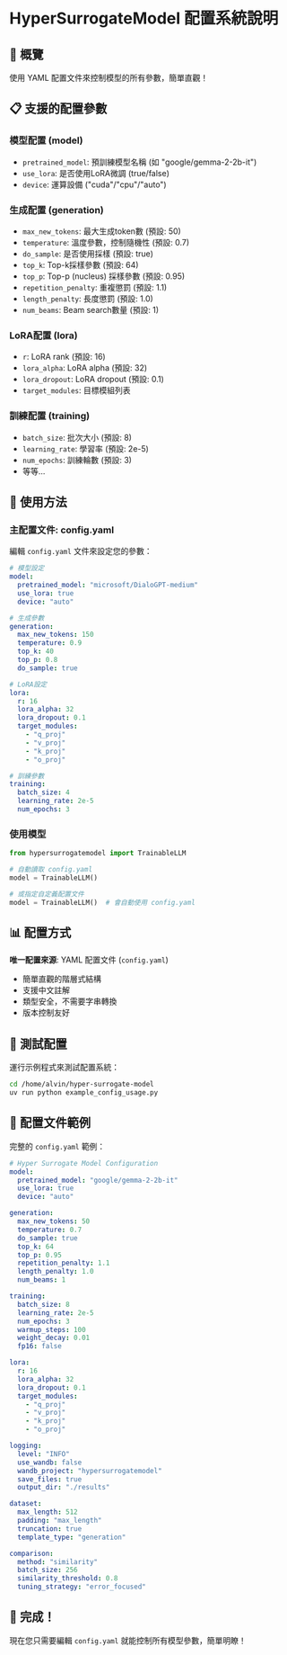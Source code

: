 # HyperSurrogateModel 配置系統說明

## 🎯 概覽

使用 YAML 配置文件來控制模型的所有參數，簡單直觀！

## 📋 支援的配置參數

### 模型配置 (model)
- `pretrained_model`: 預訓練模型名稱 (如 "google/gemma-2-2b-it")
- `use_lora`: 是否使用LoRA微調 (true/false)
- `device`: 運算設備 ("cuda"/"cpu"/"auto")

### 生成配置 (generation)
- `max_new_tokens`: 最大生成token數 (預設: 50)
- `temperature`: 溫度參數，控制隨機性 (預設: 0.7)
- `do_sample`: 是否使用採樣 (預設: true)
- `top_k`: Top-k採樣參數 (預設: 64)
- `top_p`: Top-p (nucleus) 採樣參數 (預設: 0.95)
- `repetition_penalty`: 重複懲罰 (預設: 1.1)
- `length_penalty`: 長度懲罰 (預設: 1.0)
- `num_beams`: Beam search數量 (預設: 1)

### LoRA配置 (lora)
- `r`: LoRA rank (預設: 16)
- `lora_alpha`: LoRA alpha (預設: 32)
- `lora_dropout`: LoRA dropout (預設: 0.1)
- `target_modules`: 目標模組列表

### 訓練配置 (training)
- `batch_size`: 批次大小 (預設: 8)
- `learning_rate`: 學習率 (預設: 2e-5)
- `num_epochs`: 訓練輪數 (預設: 3)
- 等等...

## 🔧 使用方法

### 主配置文件: config.yaml

編輯 `config.yaml` 文件來設定您的參數：

```yaml
# 模型設定
model:
  pretrained_model: "microsoft/DialoGPT-medium"
  use_lora: true
  device: "auto"

# 生成參數
generation:
  max_new_tokens: 150
  temperature: 0.9
  top_k: 40
  top_p: 0.8
  do_sample: true

# LoRA設定
lora:
  r: 16
  lora_alpha: 32
  lora_dropout: 0.1
  target_modules:
    - "q_proj"
    - "v_proj"
    - "k_proj"
    - "o_proj"

# 訓練參數
training:
  batch_size: 4
  learning_rate: 2e-5
  num_epochs: 3
```

### 使用模型

```python
from hypersurrogatemodel import TrainableLLM

# 自動讀取 config.yaml
model = TrainableLLM()

# 或指定自定義配置文件
model = TrainableLLM()  # 會自動使用 config.yaml
```

## 📊 配置方式

**唯一配置來源**: YAML 配置文件 (`config.yaml`)
- 簡單直觀的階層式結構
- 支援中文註解
- 類型安全，不需要字串轉換
- 版本控制友好

## 🧪 測試配置

運行示例程式來測試配置系統：

```bash
cd /home/alvin/hyper-surrogate-model
uv run python example_config_usage.py
```

## 📝 配置文件範例

完整的 `config.yaml` 範例：

```yaml
# Hyper Surrogate Model Configuration
model:
  pretrained_model: "google/gemma-2-2b-it"
  use_lora: true
  device: "auto"

generation:
  max_new_tokens: 50
  temperature: 0.7
  do_sample: true
  top_k: 64
  top_p: 0.95
  repetition_penalty: 1.1
  length_penalty: 1.0
  num_beams: 1

training:
  batch_size: 8
  learning_rate: 2e-5
  num_epochs: 3
  warmup_steps: 100
  weight_decay: 0.01
  fp16: false

lora:
  r: 16
  lora_alpha: 32
  lora_dropout: 0.1
  target_modules:
    - "q_proj"
    - "v_proj"
    - "k_proj"
    - "o_proj"

logging:
  level: "INFO"
  use_wandb: false
  wandb_project: "hypersurrogatemodel"
  save_files: true
  output_dir: "./results"

dataset:
  max_length: 512
  padding: "max_length"
  truncation: true
  template_type: "generation"

comparison:
  method: "similarity"
  batch_size: 256
  similarity_threshold: 0.8
  tuning_strategy: "error_focused"
```

## 🎉 完成！

現在您只需要編輯 `config.yaml` 就能控制所有模型參數，簡單明瞭！
